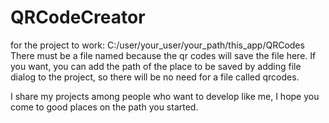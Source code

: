 # QRCodeCreator
 
for the project to work: C:/user/your_user/your_path/this_app/QRCodes
There must be a file named because the qr codes will save the file here. If you want, you can add the path of the place to be saved by adding file dialog to the project, so there will be no need for a file called qrcodes.

I share my projects among people who want to develop like me, I hope you come to good places on the path you started.
